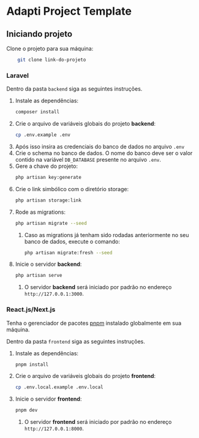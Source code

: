 # Adapti Project Template
## Iniciando projeto
Clone o projeto para sua máquina:
```bash
    git clone link-do-projeto
```
### Laravel
Dentro da pasta `backend` siga as seguintes instruções.
1. Instale as dependências:
    ```bash
    composer install
    ```
2. Crie o arquivo de variáveis globais do projeto **backend**:
    ```bash
    cp .env.example .env
    ```
3. Após isso insira as credenciais do banco de dados no arquivo `.env`
4. Crie o schema no banco de dados. O nome do banco deve ser o valor contido na variável `DB_DATABASE` presente no arquivo `.env`. 
5. Gere a chave do projeto:
    ```bash
    php artisan key:generate
    ```
6. Crie o link simbólico com o diretório storage:
    ```bash
    php artisan storage:link
    ```
7. Rode as migrations:
    ```bash
    php artisan migrate --seed
    ```
   1. Caso as migrations já tenham sido rodadas anteriormente no seu banco de dados, execute o comando:
        ```bash
        php artisan migrate:fresh --seed
        ```
8. Inicie o servidor **backend**:
    ```bash
    php artisan serve
    ```
    1. O servidor **backend** será iniciado por padrão no endereço `http://127.0.0.1:3000`. 
### React.js/Next.js
Tenha o gerenciador de pacotes <a href="https://pnpm.io/pt/installation">pnpm</a> instalado globalmente em sua máquina.

Dentro da pasta `frontend` siga as seguintes instruções.
1. Instale as dependências:
    ```bash
    pnpm install
    ```
2. Crie o arquivo de variáveis globais do projeto **frontend**:
    ```bash
    cp .env.local.example .env.local
    ```
3. Inicie o servidor **frontend**:
    ```bash
    pnpm dev
    ```
    1. O servidor **frontend** será iniciado por padrão no endereço `http://127.0.0.1:8000`. 
